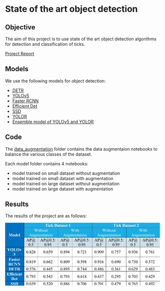 # State of the art object detection

## Objective 
The aim of this project is to use state of the art object detection algorithms for detection and classification of ticks.

[Project Report](/assets/Tick_Object_Detection_using_Deep_Learning_Algorithms.pdf)

## Models
We use the following models for object detection:
- [DETR](/detr/)
- [YOLOv5](/yolov5/)
- [Faster RCNN](/faster_rcnn/)
- [Efficient Det](/efficient_det/)
- [SSD](/ssd/)
- [YOLOR](/yolor/)
- [Ensemble model of YOLOv5 and YOLOR](/ensemble_yolo5_yolor/)

## Code
The [data_augmentation](/data_augmentation/data_aug/) folder contains the data augmentaion notebooks to balance the various classes of the dataset.

Each model folder contains 4 notebooks:
- model trained on small dataset without augmentation
- model trained on small dataset with augmentation
- model trained on large dataset without augmentation
- model trained on large dataset with augmentation

## Results
The results of the project are as follows:

![Results Table](/assets/result_table.jpg)
